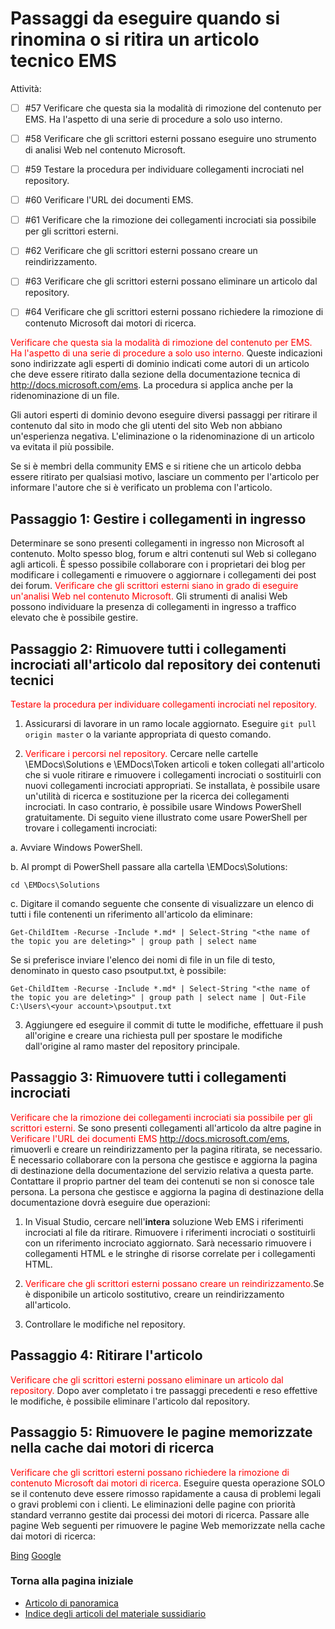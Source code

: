 <properties pageTitle="Passaggi da eseguire quando si ritira o si modifica il nome di un articolo tecnico EMS" description="I passaggi da eseguire quando si ritira o si modifica il nome di un articolo tecnico EMS." metaKeywords="" services="" solutions="" documentationCenter="" authors="v-jocgar" videoId="" scriptId="" manager="robmazz" />

<tags ms.service="contributor-guide" ms.devlang="" ms.topic="article" ms.tgt_pltfrm="" ms.workload="" ms.date="02/26/2016" ms.author="v-jocgar" />

# Passaggi da eseguire quando si rinomina o si ritira un articolo tecnico EMS

Attività:
- [ ] #57 Verificare che questa sia la modalità di rimozione del contenuto per EMS. Ha l'aspetto di una serie di procedure a solo uso interno. 
- [ ] #58 Verificare che gli scrittori esterni possano eseguire uno strumento di analisi Web nel contenuto Microsoft. 
- [ ] #59 Testare la procedura per individuare collegamenti incrociati nel repository.
- [ ] #60 Verificare l'URL dei documenti EMS.  
- [ ] #61 Verificare che la rimozione dei collegamenti incrociati sia possibile per gli scrittori esterni. 
- [ ] #62 Verificare che gli scrittori esterni possano creare un reindirizzamento.
- [ ] #63 Verificare che gli scrittori esterni possano eliminare un articolo dal repository.
- [ ] #64 Verificare che gli scrittori esterni possano richiedere la rimozione di contenuto Microsoft dai motori di ricerca.


<span style="color:red;">Verificare che questa sia la modalità di rimozione del contenuto per EMS. Ha l'aspetto di una serie di procedure a solo uso interno. </span>
Queste indicazioni sono indirizzate agli esperti di dominio indicati come autori di un articolo che deve essere ritirato dalla sezione della documentazione tecnica di http://docs.microsoft.com/ems. La procedura si applica anche per la ridenominazione di un file.

Gli autori esperti di dominio devono eseguire diversi passaggi per ritirare il contenuto dal sito in modo che gli utenti del sito Web non abbiano un'esperienza negativa. L'eliminazione o la ridenominazione di un articolo va evitata il più possibile.

Se si è membri della community EMS e si ritiene che un articolo debba essere ritirato per qualsiasi motivo, lasciare un commento per l'articolo per informare l'autore che si è verificato un problema con l'articolo.

## Passaggio 1: Gestire i collegamenti in ingresso

Determinare se sono presenti collegamenti in ingresso non Microsoft al contenuto. Molto spesso blog, forum e altri contenuti sul Web si collegano agli articoli. È spesso possibile collaborare con i proprietari dei blog per modificare i collegamenti e rimuovere o aggiornare i collegamenti dei post dei forum. <span style="color:red;">Verificare che gli scrittori esterni siano in grado di eseguire un'analisi Web nel contenuto Microsoft. </span>Gli strumenti di analisi Web possono individuare la presenza di collegamenti in ingresso a traffico elevato che è possibile gestire.

## Passaggio 2: Rimuovere tutti i collegamenti incrociati all'articolo dal repository dei contenuti tecnici
<span style="color:red;">Testare la procedura per individuare collegamenti incrociati nel repository.</span>
1. Assicurarsi di lavorare in un ramo locale aggiornato. Eseguire `git pull origin master` o la variante appropriata di questo comando.

2.  <span style="color:red;">Verificare i percorsi nel repository.</span> Cercare nelle cartelle \EMDocs\Solutions e \EMDocs\Token articoli e token collegati all'articolo che si vuole ritirare e rimuovere i collegamenti incrociati o sostituirli con nuovi collegamenti incrociati appropriati. Se installata, è possibile usare un'utilità di ricerca e sostituzione per la ricerca dei collegamenti incrociati. In caso contrario, è possibile usare Windows PowerShell gratuitamente. Di seguito viene illustrato come usare PowerShell per trovare i collegamenti incrociati:

 a. Avviare Windows PowerShell.

 b. Al prompt di PowerShell passare alla cartella \EMDocs\Solutions:

 `cd \EMDocs\Solutions`

 c. Digitare il comando seguente che consente di visualizzare un elenco di tutti i file contenenti un riferimento all'articolo da eliminare:

 `Get-ChildItem -Recurse -Include *.md* | Select-String "<the name of the topic you are deleting>" | group path | select name`

  Se si preferisce inviare l'elenco dei nomi di file in un file di testo, denominato in questo caso psoutput.txt, è possibile:

  `Get-ChildItem -Recurse -Include *.md* | Select-String "<the name of the topic you are deleting>" | group path | select name | Out-File C:\Users\<your account>\psoutput.txt`

3. Aggiungere ed eseguire il commit di tutte le modifiche, effettuare il push all'origine e creare una richiesta pull per spostare le modifiche dall'origine al ramo master del repository principale.

## Passaggio 3: Rimuovere tutti i collegamenti incrociati 
<span style="color:red;">Verificare che la rimozione dei collegamenti incrociati sia possibile per gli scrittori esterni. </span>
Se sono presenti collegamenti all'articolo da altre pagine in <span style="color:red;">Verificare l'URL dei documenti EMS </span> http://docs.microsoft.com/ems, rimuoverli e creare un reindirizzamento per la pagina ritirata, se necessario. È necessario collaborare con la persona che gestisce e aggiorna la pagina di destinazione della documentazione del servizio relativa a questa parte. Contattare il proprio partner del team dei contenuti se non si conosce tale persona. La persona che gestisce e aggiorna la pagina di destinazione della documentazione dovrà eseguire due operazioni:

1. In Visual Studio, cercare nell'**intera** soluzione Web EMS i riferimenti incrociati al file da ritirare. Rimuovere i riferimenti incrociati o sostituirli con un riferimento incrociato aggiornato. Sarà necessario rimuovere i collegamenti HTML e le stringhe di risorse correlate per i collegamenti HTML. 

2. <span style="color:red;">Verificare che gli scrittori esterni possano creare un reindirizzamento.</span>Se è disponibile un articolo sostitutivo, creare un reindirizzamento all'articolo. 

3. Controllare le modifiche nel repository.

## Passaggio 4: Ritirare l'articolo
<span style="color:red;">Verificare che gli scrittori esterni possano eliminare un articolo dal repository.</span>
Dopo aver completato i tre passaggi precedenti e reso effettive le modifiche, è possibile eliminare l'articolo dal repository.

## Passaggio 5: Rimuovere le pagine memorizzate nella cache dai motori di ricerca
<span style="color:red;">Verificare che gli scrittori esterni possano richiedere la rimozione di contenuto Microsoft dai motori di ricerca.</span>
Eseguire questa operazione SOLO se il contenuto deve essere rimosso rapidamente a causa di problemi legali o gravi problemi con i clienti. Le eliminazioni delle pagine con priorità standard verranno gestite dai processi dei motori di ricerca. Passare alle pagine Web seguenti per rimuovere le pagine Web memorizzate nella cache dai motori di ricerca:

[Bing](https://www.bing.com/webmaster/tools/content-removal?rflid=1)
[Google](https://www.google.com/webmasters/tools/removals?pli=1)


### Torna alla pagina iniziale

- [Articolo di panoramica](./../README.md)
- [Indice degli articoli del materiale sussidiario](./contributor-guide-index.md)


<!--HONumber=Mar16_HO1-->


